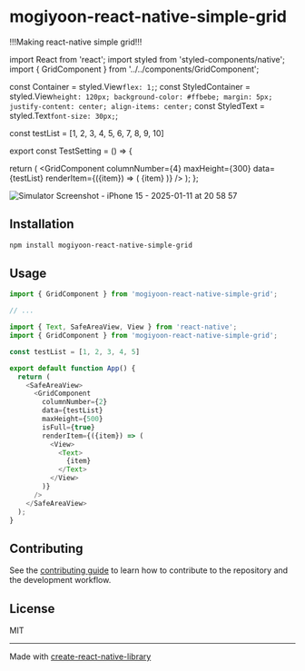 # mogiyoon-react-native-simple-grid

!!!Making react-native simple grid!!!

import React from 'react';
import styled from 'styled-components/native';
import { GridComponent } from '../../components/GridComponent';

const Container = styled.View`
  flex: 1;
`;
const StyledContainer = styled.View`
  height: 120px;
  background-color: #ffbebe;
  margin: 5px;
  justify-content: center;
  align-items: center;
`
const StyledText = styled.Text`
  font-size: 30px;
`;

const testList = [1, 2, 3, 4, 5, 6, 7, 8, 9, 10]

export const TestSetting = () => {

  return (
    <Container>
      <GridComponent
        columnNumber={4}
        maxHeight={300}
        data={testList}
        renderItem={({item}) => (
          <StyledContainer>
            <StyledText>
              {item}
            </StyledText>
          </StyledContainer>
        )}
      />
    </Container>
  );
};

![Simulator Screenshot - iPhone 15 - 2025-01-11 at 20 58 57](https://github.com/user-attachments/assets/f77e2e51-6ce2-4133-ae40-2b5e88a1159f)


## Installation

```sh
npm install mogiyoon-react-native-simple-grid
```

## Usage


```js
import { GridComponent } from 'mogiyoon-react-native-simple-grid';

// ...

import { Text, SafeAreaView, View } from 'react-native';
import { GridComponent } from 'mogiyoon-react-native-simple-grid';

const testList = [1, 2, 3, 4, 5]

export default function App() {
  return (
    <SafeAreaView>
      <GridComponent 
        columnNumber={2}
        data={testList}
        maxHeight={500}
        isFull={true}
        renderItem={({item}) => (
          <View>
            <Text>
              {item}
            </Text>
          </View>
        )}
      />
    </SafeAreaView>
  );
}
```


## Contributing

See the [contributing guide](CONTRIBUTING.md) to learn how to contribute to the repository and the development workflow.

## License

MIT

---

Made with [create-react-native-library](https://github.com/callstack/react-native-builder-bob)
